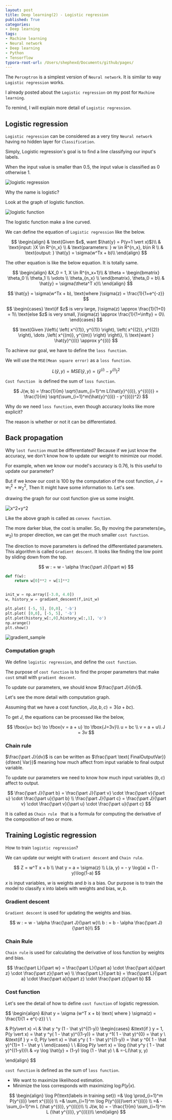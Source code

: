 ```yaml
---
layout: post
title: Deep learning(2) - Logistic regression
published: True
categories:
- Deep learning
tags:
- Machine learning
- Neural network
- Deep learning
- Python
- Tensorflow
typora-root-url: /Users/shephexd/Documents/github/pages/
---
```




The `Perceptron` is a simplest version of `Neural network`.  It is similar to way `Logistic regression` works.

I already posted about the `Logistic regression` on my post for `Machine learning`.

To remind, I will explain more detail of `Logistic regression`.



<!--more-->



## Logistic regression

`Logistic regression` can be considered as a very tiny `Neural network` having no hidden layer for `Classification`.



Simply, Logistic regression's goal is to find a line classifying our input's labels.



When the input value is smaller than $0.5$, the input value is classified as 0 otherwise 1.

![logistic regression](https://upload.wikimedia.org/wikipedia/commons/thumb/6/6d/Exam_pass_logistic_curve.jpeg/400px-Exam_pass_logistic_curve.jpeg)



Why the name is logistic?

Look at the graph of logistic function.



![logistic function](https://upload.wikimedia.org/wikipedia/commons/thumb/8/88/Logistic-curve.svg/320px-Logistic-curve.svg.png)

The logistic function make a line curved.





We can define the equation of `Logistic regression` like the below.



$$
\begin{align}
& \text{Given $x$, want $\hat{y} = P(y=1 \vert x)$}\\
& \text{input: }X \in R^{n_x} \\
& \text{parameters: } w \in R^{n_x}, b\in R \\
& \text{output: } \hat{y} = \sigma(w^Tx + b)\\
\end{align}
$$



The other equation is like the below equation. It is totally same.



$$
\begin{align}
&X_0 = 1, X \in R^{n_x+1}\\
& \theta = 
\begin{bmatrix}
\theta_0 \\
\theta_1 \\
\vdots \\
\theta_{n_x} \\
\end{bmatrix}, \theta_0 = b\\
& \hat{y} = \sigma(\theta^T x)\\
\end{align}
$$




$$
\hat{y} = \sigma(w^Tx + b), \text{where  }\sigma(z) = \frac{1}{1+e^{-z}}
$$




$$
\begin{cases}
\text{if $z$ is very large, }\sigma(z) \approx \frac{1}{1+0} =  1\\
\text{else $z$ is very small, }\sigma(z) \approx \frac{1}{1+\infty} =  0\\
\end{cases}
$$




$$
\text{Given }\left\{ \left( x^{(1)}, y^{(1)} \right), \left( x^{(2)}, y^{(2)} \right), \dots ,\left( x^{(m)}, y^{(m)} \right) \right\}, \\
\text{want } \hat{y}^{(i)} \approx y^{(i)}
$$



To achieve our goal, we have to define the `loss function`.

We will use the `MSE(Mean square error)` as a `loss function`.



$$
L(\hat{y}, y) =MSE(\hat{y}, y) = (\hat{y}^{(i)} - y^{(i)})^2
$$



`Cost function ` is defined the sum of `loss function`.



$$
J(w, b) = \frac{1}{m} \sqrt{\sum_{i=1}^m L(\hat{y}^{(i)}, y^{(i)})} = \frac{1}{m} \sqrt{\sum_{i=1}^m(\hat{y}^{(i)} - y^{(i)})^2}
$$



Why do we need `loss function`, even though accuracy looks like more explicit? 

The reason is whether or not it can be differentiated. 



## Back propagation

Why `lost function` must be differentiated? Because if we just know the accuracy, we don't know how to update our weight to minimize our model.



For example, when we know our model's accuracy is 0.76, Is this useful to update our parameter?

But if we know our cost is 100 by the computation of the cost function, $J = w_1^2 + w_2^2$, Then It might have some information to. Let's see.



drawing the graph for our cost function give us some insight.

![x^2+y^2](/assets/post_images/DeepLearning/x%5E2+y%5E2.png)



Like the above graph is called as `convex function`. 

The more darker blue, the cost is smaller. So, By moving the parameters($w_1, w_2$) to proper direction, we can get the much smaller `cost function`.



The direction to move parameters is defined the differentiated parameters. This algorithm is called `Gradient descent`. It looks like finding the low point by sliding down from the top.


$$
w : = w - \alpha \frac{\part J}{\part w}
$$


```python
def f(w):
    return w[0]**2 + w[1]**2


init_w = np.array([-3.0, 4.0])
w, history_w = gradient_descent(f,init_w)

plt.plot( [-5, 5], [0,0], '-b')
plt.plot( [0,0], [-5, 5], '-b')
plt.plot(history_w[:,0],history_w[:,1], 'o')
np.arange()
plt.show()
```



![gradient_sample](/assets/post_images/DeepLearning/gradient_sample.png)







### Computation graph

We define `logistic regression`, and define the `cost function`.

The purpose of `cost function` is to find the proper parameters that make `cost` small with `gradient descent`. 





To update our parameters, we should know $\frac{\part J}{dv}$.

Let's see the more detail with computation graph.



Assuming that we have a cost function, $J(a,b,c) = 3(a + bc)$.

To get  $J$, the equations can be processed like the below, 




$$
\fbox{u= bc} \to \fbox{v = a + u} \to \fbox{J=3v}\\
u = bc \\
v = a + u\\
J = 3v
$$



### Chain rule



$\frac{\part J}{dv}$ is can be written as $\frac{\part \text{ FinalOutputVar}}{d\text{ Var}}$ meaning how much affect from input variable to final output variable.

To update our parameters we need to know how much input variables ($b, c$) affect to output.


$$
\frac{\part J}{\part b} = \frac{\part J}{\part v} \cdot \frac{\part v}{\part u} \cdot \frac{\part u}{\part b} \\
\frac{\part J}{\part c} = \frac{\part J}{\part v} \cdot \frac{\part v}{\part u} \cdot \frac{\part u}{\part c}
$$


It is called as `Chain rule `  that is a formula for computing the derivative of the composition of two or more.





## Training Logistic regression



How to train `logistic regression`? 

We can update our weight with `Gradient descent` and `Chain rule`. 


$$
Z = w^T x + b \\
\hat y = a = \sigma(z) \\
L(a, y) = - y \log(a) + (1 - y)\log(1-a)
$$


$x$ is input variables, $w$ is weights and $b$ is a bias. Our purpose is to train the model to classify x into labels with weights and bias, $w, b$.  





### Gradient descent 

`Gradient descent` is used for updating the weights and bias.


$$
w : = w - \alpha \frac{\part J}{\part w}\\
b : = b - \alpha \frac{\part J}{\part b}\\
$$


### Chain Rule

`Chain rule` is used for calculating the derivative of loss function by weights and bias.


$$
\frac{\part L}{\part w} = \frac{\part L}{\part a} \cdot \frac{\part a}{\part z} \cdot \frac{\part z}{\part w} \\
\frac{\part L}{\part b} = \frac{\part L}{\part a} \cdot \frac{\part a}{\part z} \cdot \frac{\part z}{\part b}
$$


### Cost function

Let's see the detail of how to define `cost function` of logistic regression.







$$
\begin{align}
&\hat y = \sigma (w^T x + b) \text{ where } \sigma(z) = \frac{1}{1 + e^{-z}} \\
\\

& P(y\vert x) =\\
& \hat y ^y (1 - \hat y)^{(1-y)}
	\begin{cases}
		&\text{if } y = 1, P(y \vert x) = \hat y ^y( 1 - \hat y)^{(1-y)} = \hat y ^1( 1 - \hat y)^{0} = \hat y \\
		&\text{if } y = 0, P(y \vert x) = \hat y^y ( 1 - \hat y)^{(1-y)} = \hat y ^0( 1 - \hat y)^{1}= 1 - \hat y \\
	\end{cases}
\\
\\
&\log P(y \vert x) = \log (\hat y^y ( 1 - \hat y)^{(1-y)})\\
& =y \log \hat{y} + (1-y) \log (1 - \hat y) \\
& =-L(\hat y, y)

\end{align}
$$



`cost function` is defined as the sum of `loss function`.



-   We want to maximize likelihood estimation.
-    Minimize the loss corresponds with maximizing $\log P(y  \vert x)$.



$$
\begin{align}
\log P(\text{labels in training set}) =& \log \prod_{i=1}^m P(y^{(i)} \vert x^{(i)}) \\
=&  \sum_{i=1}^m \log P(y^{(i)}\vert x^{(i)}) \\
=& -\sum_{i=1}^m  L (\hat y^{(i)}, y^{(i)})\\
\\
J(w, b) = - \frac{1}{m} \sum_{i=1}^m  L (\hat y^{(i)}, y^{(i)})\\
\end{align}
$$







[^1]: https://www.coursera.org/learn/neural-networks-deep-learning?specialization=deep-learning	"Deep learning[Coursera]"

